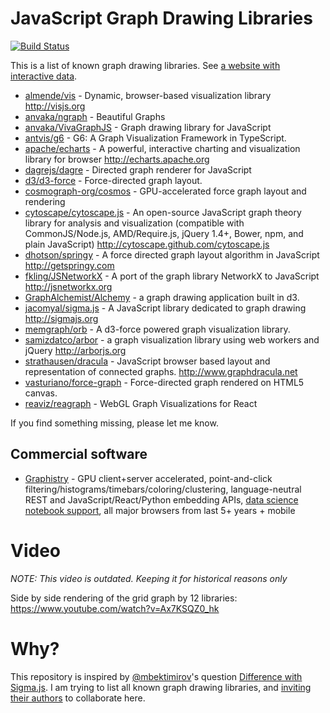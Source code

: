 JavaScript Graph Drawing Libraries
=======================
[![Build Status](https://travis-ci.org/anvaka/graph-drawing-libraries.svg?branch=master)](https://travis-ci.org/anvaka/graph-drawing-libraries)

This is a list of known graph drawing libraries. See [a website with interactive data](http://anvaka.github.io/graph-drawing-libraries/#/all). 

* [almende/vis](https://github.com/almende/vis) - Dynamic, browser-based visualization library http://visjs.org
* [anvaka/ngraph](https://github.com/anvaka/ngraph) - Beautiful Graphs
* [anvaka/VivaGraphJS](https://github.com/anvaka/VivaGraphJS) - Graph drawing library for JavaScript
* [antvis/g6](https://github.com/antvis/g6) - G6: A Graph Visualization Framework in TypeScript.
* [apache/echarts](https://github.com/apache/echarts) - A powerful, interactive charting and visualization library for browser http://echarts.apache.org
* [dagrejs/dagre](https://github.com/dagrejs/dagre) - Directed graph renderer for JavaScript
* [d3/d3-force](https://github.com/d3/d3-force) - Force-directed graph layout.
* [cosmograph-org/cosmos](https://github.com/cosmograph-org/cosmos) - GPU-accelerated force graph layout and rendering
* [cytoscape/cytoscape.js](https://github.com/cytoscape/cytoscape.js) - An open-source JavaScript graph theory library for analysis and visualization (compatible with CommonJS/Node.js, AMD/Require.js, jQuery 1.4+, Bower, npm, and plain JavaScript) http://cytoscape.github.com/cytoscape.js
* [dhotson/springy](https://github.com/dhotson/springy) - A force directed graph layout algorithm in JavaScript http://getspringy.com
* [fkling/JSNetworkX](https://github.com/fkling/JSNetworkX) - A port of the graph library NetworkX to JavaScript http://jsnetworkx.org
* [GraphAlchemist/Alchemy](https://github.com/GraphAlchemist/Alchemy) - a graph drawing application built in d3.
* [jacomyal/sigma.js](https://github.com/jacomyal/sigma.js) - A JavaScript library dedicated to graph drawing http://sigmajs.org
* [memgraph/orb](https://github.com/memgraph/orb) - A d3-force powered graph visualization library.
* [samizdatco/arbor](https://github.com/samizdatco/arbor) - a graph visualization library using web workers and jQuery http://arborjs.org
* [strathausen/dracula](https://github.com/strathausen/dracula) - JavaScript browser based layout and representation of connected graphs. http://www.graphdracula.net
* [vasturiano/force-graph](https://github.com/vasturiano/force-graph) - Force-directed graph rendered on HTML5 canvas.
* [reaviz/reagraph](https://github.com/reaviz/reagraph) - WebGL Graph Visualizations for React

If you find something missing, please let me know.

## Commercial software

* [Graphistry](https://www.graphistry.com/get-started) - GPU client+server accelerated, point-and-click filtering/histograms/timebars/coloring/clustering, language-neutral REST and JavaScript/React/Python embedding APIs, [data science notebook support](https://github.com/graphistry/pygraphistry), all major browsers from last 5+ years + mobile

Video
=====

*NOTE: This video is outdated. Keeping it for historical reasons only*

Side by side rendering of the grid graph by 12 libraries: https://www.youtube.com/watch?v=Ax7KSQZ0_hk 

Why?
====
This repository is inspired by [@mbektimirov](https://github.com/mbektimirov)'s question [Difference with Sigma.js](https://github.com/anvaka/ngraph/issues/6). I am trying to list all known graph drawing libraries, and [inviting their authors](https://github.com/anvaka/graph-drawing-libraries/issues/1) to collaborate here.
